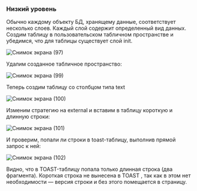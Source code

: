 ### Низкий уровень
Обычно каждому объекту БД, хранящему данные, соответствует несколько слоев. Каждый слой содержит определенный вид данных.
Создим таблицу в пользовательском табличном пространстве и убедимся, что для таблицы существует слой init.

![Снимок экрана (97)](https://user-images.githubusercontent.com/114056557/196881883-803566eb-bbaa-4193-ae67-09662c959488.png)

Удалим созданное табличное пространство:

![Снимок экрана (99)](https://user-images.githubusercontent.com/114056557/196881925-17e79206-6142-46ec-bd4c-a92fb9985f1b.png)

Теперь создим таблицу со столбцом типа text

![Снимок экрана (100)](https://user-images.githubusercontent.com/114056557/196881977-06c372fe-3050-4a61-afe2-c0090f9cf2cc.png)

Изменим стратегию на external и вставим в таблицу короткую и длинную строки:

![Снимок экрана (101)](https://user-images.githubusercontent.com/114056557/196882030-aceed4bd-f5fd-49b8-a9e1-4ed82bd3e72e.png)

И проверим, попали ли строки в toast-таблицу, выполнив прямой запрос к ней:

![Снимок экрана (102)](https://user-images.githubusercontent.com/114056557/196882599-8b241768-900b-4a68-925a-3fc65efdde73.png)


Видно, что в TOAST-таблицу попала только длинная строка (два фрагмента). Короткая строка не вынесена в TOAST , так как в этом нет необходимости — версия строки и без этого помещается в страницу.
